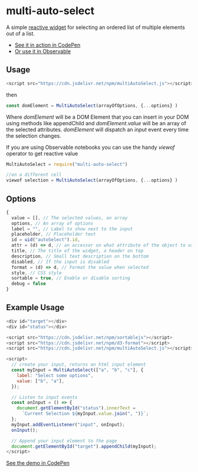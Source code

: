 # multi-auto-select

A simple [reactive widget](https://johnguerra.co/reactiveWidgets) for selecting an ordered list of multiple elements out of a list.

* [See it in action in CodePen](https://codepen.io/duto_guerra/pen/dyxwwdv)
* [Or use it in Observable](https://observablehq.com/@john-guerra/multi-auto-select)

## Usage

```js
<script src="https://cdn.jsdelivr.net/npm/multiAutoSelect.js"></script>
```

then

```js
const domElement = MultiAutoSelect(arrayOfOptions, {...options} )
```

Where _domElement_ will be a DOM Element that you can insert in your DOM using methods like appendChild and _domElement.value_ will be an array of the selected attributes. _domElement_ will dispatch an _input_ event every time the selection changes.

If you are using Observable notebooks you can use the handy _viewof_ operator to get reactive value 

```js
MultiAutoSelect = require("multi-auto-select")

//on a different cell
viewof selection = MultiAutoSelect(arrayOfOptions, {...options} )
```


## Options

```js
{
  value = [], // The selected values, an array
  options, // An array of options
  label = "", // Label to show next to the input
  placeholder, // Placeholder text
  id = uid("autoSelect").id,
  attr = (d) => d, // an accessor on what attribute of the object to use
  title, // The title of the widget, a header on top
  description, // Small text description on the bottom
  disabled, // If the input is disabled
  format = (d) => d, // Format the value when selected
  style, // CSS style
  sortable = true, // Enable or disable sorting
  debug = false
}
```    

## Example Usage

```js
<div id="target"></div>
<div id="status"></div>

<script src="https://cdn.jsdelivr.net/npm/sortablejs"></script>
<script src="https://cdn.jsdelivr.net/npm/d3-format"></script>
<script src="https://cdn.jsdelivr.net/npm/multiAutoSelect.js"></script>

<script>
  // create your input, returns an html input element
  const myInput = MultiAutoSelect(["a", "b", "c"], {
    label: "Select some options",
    value: ["b", "a"],
  });

  // Listen to input events
  const onInput = () => {
    document.getElementById("status").innerText =
      `Current Selection ${myInput.value.join(", ")}`;
  };
  myInput.addEventListener("input", onInput);
  onInput();

  // Append your input element to the page
  document.getElementById("target").appendChild(myInput);
</script>
```

[See the demo in CodePen](https://codepen.io/duto_guerra/pen/dyxwwdv)

